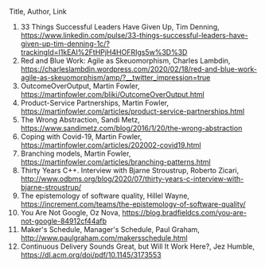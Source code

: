 Title, Author, Link

1. 33 Things Successful Leaders Have Given Up, Tim Denning, https://www.linkedin.com/pulse/33-things-successful-leaders-have-given-up-tim-denning-1c/?trackingId=I1kEAI%2FtHPjH4HOFRIgs5w%3D%3D
1. Red and Blue Work: Agile as Skeuomorphism, Charles Lambdin, https://charleslambdin.wordpress.com/2020/02/18/red-and-blue-work-agile-as-skeuomorphism/amp/?__twitter_impression=true
1. OutcomeOverOutput, Martin Fowler, https://martinfowler.com/bliki/OutcomeOverOutput.html
1. Product-Service Partnerships, Martin Fowler, https://martinfowler.com/articles/product-service-partnerships.html
1. The Wrong Abstraction, Sandi Metz, https://www.sandimetz.com/blog/2016/1/20/the-wrong-abstraction
1. Coping with Covid-19, Martin Fowler, https://martinfowler.com/articles/202002-covid19.html
1. Branching models, Martin Fowler, https://martinfowler.com/articles/branching-patterns.html
1. Thirty Years C++. Interview with Bjarne Stroustrup, Roberto Zicari, http://www.odbms.org/blog/2020/07/thirty-years-c-interview-with-bjarne-stroustrup/
1. The epistemology of software quality, Hillel Wayne, https://increment.com/teams/the-epistemology-of-software-quality/
1. You Are Not Google, Oz Nova, https://blog.bradfieldcs.com/you-are-not-google-84912cf44afb
1. Maker's Schedule, Manager's Schedule, Paul Graham, http://www.paulgraham.com/makersschedule.html
1. Continuous Delivery Sounds Great, but Will It Work Here?, Jez Humble, https://dl.acm.org/doi/pdf/10.1145/3173553
